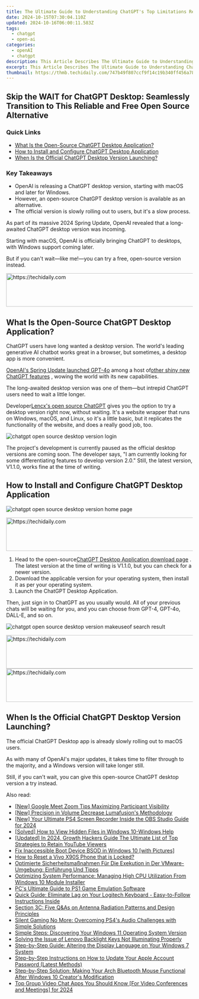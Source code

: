 ```yaml
---
title: The Ultimate Guide to Understanding ChatGPT's Top Limitations Revealed by a Tech Guru
date: 2024-10-15T07:30:04.110Z
updated: 2024-10-16T06:00:11.583Z
tags:
  - chatgpt
  - open-ai
categories:
  - openAI
  - chatgpt
description: This Article Describes The Ultimate Guide to Understanding ChatGPT's Top Limitations Revealed by a Tech Guru
excerpt: This Article Describes The Ultimate Guide to Understanding ChatGPT's Top Limitations Revealed by a Tech Guru
thumbnail: https://thmb.techidaily.com/747b49f807ccf9f14c19b340ff456a78dd6771beaa7f3b2a1e86afcc1230369a.jpg
---
```


## Skip the WAIT for ChatGPT Desktop: Seamlessly Transition to This Reliable and Free Open Source Alternative

### Quick Links

* [What Is the Open-Source ChatGPT Desktop Application?](https://www.makeuseof.com/cant-wait-for-the-chatgpt-desktop-app-try-this-open-source-alternative-instead/#what-is-the-open-source-chatgpt-desktop-application)
* [How to Install and Configure ChatGPT Desktop Application](https://www.makeuseof.com/cant-wait-for-the-chatgpt-desktop-app-try-this-open-source-alternative-instead/#how-to-install-and-configure-chatgpt-desktop-application)
* [When Is the Official ChatGPT Desktop Version Launching?](https://www.makeuseof.com/cant-wait-for-the-chatgpt-desktop-app-try-this-open-source-alternative-instead/#when-is-the-official-chatgpt-desktop-version-launching)

### Key Takeaways

* OpenAI is releasing a ChatGPT desktop version, starting with macOS and later for Windows.
* However, an open-source ChatGPT desktop version is available as an alternative.
* The official version is slowly rolling out to users, but it's a slow process.

 As part of its massive 2024 Spring Update, OpenAI revealed that a long-awaited ChatGPT desktop version was incoming.

 Starting with macOS, OpenAI is officially bringing ChatGPT to desktops, with Windows support coming later.

 But if you can't wait—like me!—you can try a free, open-source version instead.

<!-- affiliate ads begin -->
<a href="https://appsumo.8odi.net/c/5597632/2118315/7443" target="_top" id="2118315">
  <img src="//a.impactradius-go.com/display-ad/7443-2118315" border="0" alt="https://techidaily.com" width="728" height="90"/>
</a>
<img height="0" width="0" src="https://appsumo.8odi.net/i/5597632/2118315/7443" style="position:absolute;visibility:hidden;" border="0" />
<!-- affiliate ads end -->

## What Is the Open-Source ChatGPT Desktop Application?

 ChatGPT users have long wanted a desktop version. The world's leading generative AI chatbot works great in a browser, but sometimes, a desktop app is more convenient.

[OpenAI's Spring Update launched GPT-4o](https://www.makeuseof.com/how-gpt-4o-works-is-it-free/) among a host of[other shiny new ChatGPT features](https://www.makeuseof.com/chatgpt-new-features-spring-update/) , wowing the world with its new capabilities.

 The long-awaited desktop version was one of them—but intrepid ChatGPT users need to wait a little longer.

 Developer[Lencx's open source ChatGPT](https://github.com/lencx/ChatGPT) gives you the option to try a desktop version right now, without waiting. It's a website wrapper that runs on Windows, macOS, and Linux, so it's a little basic, but it replicates the functionality of the website, and does a really good job, too.

![chatgpt open source desktop version login](https://static1.makeuseofimages.com/wordpress/wp-content/uploads/2024/05/chatgpt-open-source-desktop-version-login.jpg)

 The project's development is currently paused as the official desktop versions are coming soon. The developer says, "I am currently looking for some differentiating features to develop version 2.0." Still, the latest version, V1.1.0, works fine at the time of writing.

## How to Install and Configure ChatGPT Desktop Application

![chatgpt open source desktop version home page](https://static1.makeuseofimages.com/wordpress/wp-content/uploads/2024/05/chatgpt-open-source-desktop-version-home-page.jpg)

<!-- affiliate ads begin -->
<a href="https://ephamedtechinc.pxf.io/c/5597632/2137204/26400" target="_top" id="2137204">
  <img src="//a.impactradius-go.com/display-ad/26400-2137204" border="0" alt="https://techidaily.com" width="728" height="90"/>
</a>
<img height="0" width="0" src="https://ephamedtechinc.pxf.io/i/5597632/2137204/26400" style="position:absolute;visibility:hidden;" border="0" />
<!-- affiliate ads end -->

1. Head to the open-source[ChatGPT Desktop Application download page](https://github.com/lencx/ChatGPT/releases/tag/v1.1.0) . The latest version at the time of writing is V1.1.0, but you can check for a newer version.
2. Download the applicable version for your operating system, then install it as per your operating system.
3. Launch the ChatGPT Desktop Application.

 Then, just sign in to ChatGPT as you usually would. All of your previous chats will be waiting for you, and you can choose from GPT-4, GPT-4o, DALL-E, and so on.

![chatgpt open source desktop version makeuseof search result](https://static1.makeuseofimages.com/wordpress/wp-content/uploads/2024/05/chatgpt-open-source-desktop-version-makeuseof-search-result.jpg)

<!-- affiliate ads begin -->
<a href="https://appsumo.8odi.net/c/5597632/2068426/7443" target="_top" id="2068426">
  <img src="//a.impactradius-go.com/display-ad/7443-2068426" border="0" alt="https://techidaily.com" width="728" height="90"/>
</a>
<img height="0" width="0" src="https://appsumo.8odi.net/i/5597632/2068426/7443" style="position:absolute;visibility:hidden;" border="0" />
<!-- affiliate ads end -->

<!-- affiliate ads begin -->
<a href="https://aligracehair.sjv.io/c/5597632/1959712/19272" target="_top" id="1959712">
  <img src="//a.impactradius-go.com/display-ad/19272-1959712" border="0" alt="https://techidaily.com" width="728" height="90"/>
</a>
<img height="0" width="0" src="https://aligracehair.sjv.io/i/5597632/1959712/19272" style="position:absolute;visibility:hidden;" border="0" />
<!-- affiliate ads end -->

## When Is the Official ChatGPT Desktop Version Launching?

 The official ChatGPT Desktop app is already slowly rolling out to macOS users.

 As with many of OpenAI's major updates, it takes time to filter through to the majority, and a Windows version will take longer still.

 Still, if you can't wait, you can give this open-source ChatGPT desktop version a try instead.

<ins class="adsbygoogle"
     style="display:block"
     data-ad-format="autorelaxed"
     data-ad-client="ca-pub-7571918770474297"
     data-ad-slot="1223367746"></ins>

<ins class="adsbygoogle"
     style="display:block"
     data-ad-client="ca-pub-7571918770474297"
     data-ad-slot="8358498916"
     data-ad-format="auto"
     data-full-width-responsive="true"></ins>

<span class="atpl-alsoreadstyle">Also read:</span>
<div><ul>
<li><a href="https://some-knowledge.techidaily.com/new-google-meet-zoom-tips-maximizing-participant-visibility/"><u>[New] Google Meet Zoom Tips Maximizing Participant Visibility</u></a></li>
<li><a href="https://extra-approaches.techidaily.com/new-precision-in-volume-decrease-lumafusions-methodology/"><u>[New] Precision in Volume Decrease Lumafusion's Methodology</u></a></li>
<li><a href="https://remote-screen-capture.techidaily.com/new-your-ultimate-ps4-screen-recorder-inside-the-obs-studio-guide-for-2024/"><u>[New] Your Ultimate PS4 Screen Recorder Inside the OBS Studio Guide for 2024</u></a></li>
<li><a href="https://tech-haven.techidaily.com/solved-how-to-view-hidden-files-in-windows-10-windows-help/"><u>[Solved] How to View Hidden Files in Windows 10-Windows Help</u></a></li>
<li><a href="https://youtube-zero.techidaily.com/ed-in-2024-growth-hackers-guide-the-ultimate-list-of-top-strategies-to-retain-youtube-viewers/"><u>[Updated] In 2024, Growth Hackers Guide The Ultimate List of Top Strategies to Retain YouTube Viewers</u></a></li>
<li><a href="https://blue-screen-error.techidaily.com/fix-inaccessible-boot-device-bsod-in-windows-10-with-pictures/"><u>Fix Inaccessible Boot Device BSOD in Windows 10 [with Pictures]</u></a></li>
<li><a href="https://android-unlock.techidaily.com/how-to-reset-a-vivo-x90s-phone-that-is-locked-by-drfone-android/"><u>How to Reset a Vivo X90S Phone that is Locked?</u></a></li>
<li><a href="https://win-remarkable.techidaily.com/optimierte-sicherheitsmassnahmen-fur-die-exekution-in-der-vmware-umgebung-einfuhrung-und-tipps/"><u>Optimierte Sicherheitsmaßnahmen Für Die Exekution in Der VMware-Umgebung: Einführung Und Tipps</u></a></li>
<li><a href="https://tech-haven.techidaily.com/optimizing-system-performance-managing-high-cpu-utilization-from-windows-10-module-installer/"><u>Optimizing System Performance: Managing High CPU Utilization From Windows 10 Module Installer</u></a></li>
<li><a href="https://video-screen-grab.techidaily.com/pcs-ultimate-guide-to-ps1-game-emulation-software/"><u>PC's Ultimate Guide to PS1 Game Emulation Software</u></a></li>
<li><a href="https://tech-haven.techidaily.com/quick-guide-eliminate-lag-on-your-logitech-keyboard-easy-to-follow-instructions-inside/"><u>Quick Guide: Eliminate Lag on Your Logitech Keyboard - Easy-to-Follow Instructions Inside</u></a></li>
<li><a href="https://app-tips.techidaily.com/section-3c-five-qandas-on-antenna-radiation-patterns-and-design-principles/"><u>Section 3C: Five Q&As on Antenna Radiation Patterns and Design Principles</u></a></li>
<li><a href="https://tech-haven.techidaily.com/silent-gaming-no-more-overcoming-ps4s-audio-challenges-with-simple-solutions/"><u>Silent Gaming No More: Overcoming PS4's Audio Challenges with Simple Solutions</u></a></li>
<li><a href="https://tech-haven.techidaily.com/simple-steps-discovering-your-windows-11-operating-system-version/"><u>Simple Steps: Discovering Your Windows 11 Operating System Version</u></a></li>
<li><a href="https://tech-haven.techidaily.com/solving-the-issue-of-lenovo-backlight-keys-not-illuminating-properly/"><u>Solving the Issue of Lenovo Backlight Keys Not Illuminating Properly</u></a></li>
<li><a href="https://tech-haven.techidaily.com/step-by-step-guide-altering-the-display-language-on-your-windows-7-system/"><u>Step-by-Step Guide: Altering the Display Language on Your Windows 7 System</u></a></li>
<li><a href="https://tech-haven.techidaily.com/step-by-step-instructions-on-how-to-update-your-apple-account-password-latest-methods/"><u>Step-by-Step Instructions on How to Update Your Apple Account Password (Latest Methods)</u></a></li>
<li><a href="https://tech-haven.techidaily.com/step-by-step-solution-making-your-arch-bluetooth-mouse-functional-after-windows-10-creators-modification/"><u>Step-by-Step Solution: Making Your Arch Bluetooth Mouse Functional After Windows 10 Creator's Modification</u></a></li>
<li><a href="https://screen-activity-recording.techidaily.com/top-group-video-chat-apps-you-should-know-for-video-conferences-and-meetings-for-2024/"><u>Top Group Video Chat Apps You Should Know [For Video Conferences and Meetings] for 2024</u></a></li>
</ul></div>

